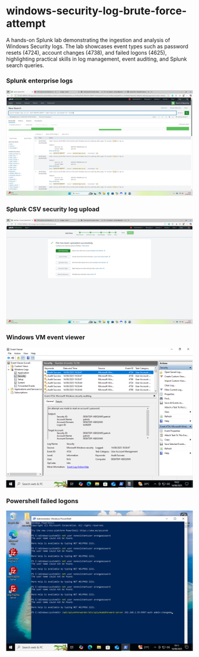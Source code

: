 # windows-security-log-brute-force-attempt
A hands-on Splunk lab demonstrating the ingestion and analysis of Windows Security logs. The lab showcases event types such as password resets (4724), account changes (4738), and failed logons (4625), highlighting practical skills in log management, event auditing, and Splunk search queries.

### Splunk enterprise logs
![Event 4724 Screenshot](screenshot1.png)

### Splunk CSV security log upload
![Event 4738 Screenshot](screenshot2.png)

### Windows VM event viewer
![Event 4624 Screenshot](screenshot3.png)

### Powershell failed logons
![CSV Export Screenshot](screenshot4.png)
